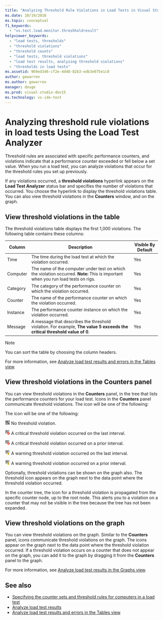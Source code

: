 ```yaml
---
title: "Analyzing Threshold Rule Violations in Load Tests in Visual Studio"
ms.date: 10/19/2016
ms.topic: conceptual
f1_keywords:
  - "vs.test.load.monitor.threshholdresult"
helpviewer_keywords:
  - "load tests, thresholds"
  - "threshold violations"
  - "threshold counts"
  - "load tests, threshold violations"
  - "load test results, analyzing threshold violations"
  - "thresholds in load tests"
ms.assetid: 969ed346-cf2e-4d48-82b3-edb3e075e1c0
author: gewarren
ms.author: gewarren
manager: douge
ms.prod: visual-studio-dev15
ms.technology: vs-ide-test
---
```

# Analyzing threshold rule violations in load tests Using the Load Test Analyzer

Threshold rules are associated with specific performance counters, and violations indicate that a performance counter exceeded or fell below a set value. When you run a load test, you can analyze violations that occur for the threshold rules you set up previously.

If any violations occurred, a **threshold violations** hyperlink appears on the **Load Test Analyzer** status bar and specifies the number of violations that occurred. You choose the hyperlink to display the threshold violations table. You can also view threshold violations in the **Counters** window, and on the graph.

## View threshold violations in the table

 The threshold violations table displays the first 1,000 violations. The following table contains these columns:

|Column|Description|Visible By Default|
|-|-|-|
|Time|The time during the load test at which the violation occurred.|Yes|
|Computer|The name of the computer under test on which the violation occurred. **Note:**  This is important when you run load tests on rigs.|Yes|
|Category|The category of the performance counter on which the violation occurred.|Yes|
|Counter|The name of the performance counter on which the violation occurred.|Yes|
|Instance|The performance counter instance on which the violation occurred.|Yes|
|Message|A message that describes the threshold violation. For example, **The value 5 exceeds the critical threshold value of 0**.|Yes|

> [!NOTE]
> You can sort the table by choosing the column headers.

 For more information, see [Analyze load test results and errors in the Tables view](../test/analyze-load-test-results-and-errors-in-the-tables-view.md).

## View threshold violations in the Counters panel

 You can view threshold violations in the **Counters** panel, in the tree that lists the performance counters for your load test. Icons in the **Counters** panel communicate threshold violations. The icon will be one of the following:

 The icon will be one of the following:

 ![No threshold violation](../test/media/icon_ltest_1.gif) No threshold violation.

 ![A critical threshold violation on last interval](../test/media/icon_ltest_2.gif) A critical threshold violation occurred on the last interval.

 ![A critical threshold violation on a prior interval](../test/media/icon_ltest_3.gif) A critical threshold violation occurred on a prior interval.

 ![A warning threshold violation on the last interval](../test/media/icon_ltest_4.gif) A warning threshold violation occurred on the last interval.

 ![A warning threshold violation on a prior interval](../test/media/icon_ltest_5.gif) A warning threshold violation occurred on a prior interval.

 Optionally, threshold violations can be shown on the graph also. The threshold icon appears on the graph next to the data point where the threshold violation occurred.

 In the counter tree, the icon for a threshold violation is propagated from the specific counter node, up to the root node. This alerts you to a violation on a counter that may not be visible in the tree because the tree has not been expanded.

## View threshold violations on the graph

 You can view threshold violations on the graph. Similar to the **Counters** panel, icons communicate threshold violations on the graph. The icons appear on the graph next to the data point where the threshold violation occurred. If a threshold violation occurs on a counter that does not appear on the graph, you can add it to the graph by dragging it from the **Counters** panel to the graph.

 For more information, see [Analyze load test results in the Graphs view](../test/analyze-load-test-results-in-the-graphs-view.md).

## See also

- [Specifying the counter sets and threshold rules for computers in a load test](../test/specify-counter-sets-and-threshold-rules-for-load-testing.md)
- [Analyze load test results](../test/analyze-load-test-results-using-the-load-test-analyzer.md)
- [Analyze load test results and errors in the Tables view](../test/analyze-load-test-results-and-errors-in-the-tables-view.md)